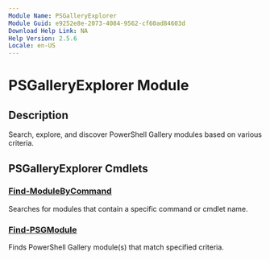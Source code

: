```yaml
---
Module Name: PSGalleryExplorer
Module Guid: e9252e8e-2073-4084-9562-cf60ad84603d
Download Help Link: NA
Help Version: 2.5.6
Locale: en-US
---
```


# PSGalleryExplorer Module
## Description
Search, explore, and discover PowerShell Gallery modules based on various criteria.

## PSGalleryExplorer Cmdlets
### [Find-ModuleByCommand](Find-ModuleByCommand.md)
Searches for modules that contain a specific command or cmdlet name.

### [Find-PSGModule](Find-PSGModule.md)
Finds PowerShell Gallery module(s) that match specified criteria.
